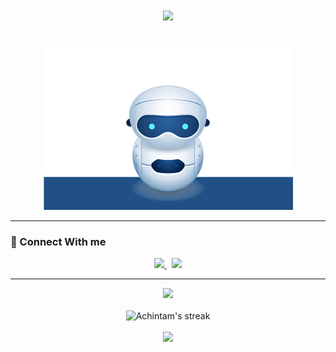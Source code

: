 <h1 align="center">
	<img src="https://readme-typing-svg.herokuapp.com/?lines=Hello,+There!+👋;This+is+Achintam....;Nice+to+see+you!😀&center=true&size=30">
</h1>
<br>
<div align="center">
	<img src="https://github.com/SSahil404/SSahil404/blob/master/robo.svg">
</div>

<hr/>

<!--  #### 👨🏻‍💻 My Tech Stack:
<div align="center">
<img src="https://img.icons8.com/color/48/000000/javascript.png"/>
<img src="https://img.icons8.com/color/48/000000/react-native.png"/> -->
<!-- <img src="https://img.icons8.com/color/48/000000/typescript.png"/> -->
<!-- <img src="https://img.icons8.com/color/48/000000/nodejs.png"/>
<img src="https://img.icons8.com/color/48/000000/visual-studio.png"/>
<img src="https://img.icons8.com/color/48/000000/npm.png"/>
<img src="https://img.icons8.com/color/48/000000/java.png"/>
<img src="https://img.icons8.com/color/48/000000/c-plus-plus.png"/>
<img src="https://img.icons8.com/color/48/000000/c.png"/>
<img src="https://img.icons8.com/color/48/000000/php.png"/>
<img src="https://img.icons8.com/color/48/000000/mysql.png"/>
<img src="https://img.icons8.com/color/48/000000/git.png"/>
<img src="https://img.icons8.com/color/48/000000/github--v1.png"/>
<img src="https://img.icons8.com/color/48/000000/css3.png"/>
<img src="https://img.icons8.com/color/48/000000/html-5.png"/>
<img src="https://img.icons8.com/color/48/000000/sass.png"/>
<img src="https://img.icons8.com/color/48/000000/bootstrap.png"/>
</div>
  -->

### 💬 Connect With me
<p align="center">
  <a href="https://www.linkedin.com/in/achintam-kalita-9409791a5/">
    <img src="https://img.shields.io/badge/LinkedIn-%230077B5.svg?&style=flat-square&logo=linkedin&logoColor=white">
  </a>
  &nbsp;
  <a href="https://twitter.com/AchintamKalita/">
    <img src="https://img.shields.io/badge/twitter-%230077D4.svg?&style=flat-square&logo=twitter&logoColor=white">
  </a>
</p>

<hr>

<div align="center">
<img src="https://github-readme-stats.vercel.app/api/top-langs/?username=achintamkalita932&theme=react&layout=compact" />
</div>
<br/>
<div align="center">
<img alt="Achintam's streak" src="https://github-readme-streak-stats.herokuapp.com/?user=achintamkalita932&theme=react"/>
</div>
<br/>
<div align="center">
<img src="https://github-readme-stats.vercel.app/api?username=achintamkalita932&&show_icons=true&theme=react"/>
</div>

<!-- title_color=00edc6&icon_color=33d900&text_color=daf7dc&bg_color=151515 -->














<!--
### Hi there 👋

**SSahil404/SSahil404** is a ✨ _special_ ✨ repository because its `README.md` (this file) appears on your GitHub profile.

Here are some ideas to get you started:

- 🔭 I’m currently working on ...
- 🌱 I’m currently learning ...
- 👯 I’m looking to collaborate on ...
- 🤔 I’m looking for help with ...
- 💬 Ask me about ...
- 📫 How to reach me: ...
- 😄 Pronouns: ...
- ⚡ Fun fact: ...
-->
